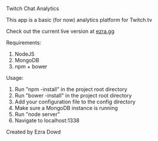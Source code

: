 Twitch Chat Analytics

This app is a basic (for now) analytics platform for Twitch.tv

Check out the current live version at <a target="_blank" href="http://ezra.gg:1338/">ezra.gg</a>

Requirements:

1. NodeJS
2. MongoDB
3. npm + bower

Usage:

1.  Run "npm -install" in the project root directory
2.  Run "bower -install" in the project root directory
3.  Add your configuration file to the config directory
4.  Make sure a MongoDB instance is running
5.  Run "node server"
6.  Navigate to localhost:1338


Created by Ezra Dowd
